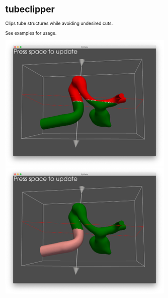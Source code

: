 # tubeclipper

Clips tube structures while avoiding undesired cuts.

See examples for usage.

![Naive clip with origin and normal](https://github.com/Biomedical-Simulation-Lab/tubeclipper/blob/master/imgs/before.png)
![TubeClipper with origin and normal](https://github.com/Biomedical-Simulation-Lab/tubeclipper/blob/master/imgs/after.png)